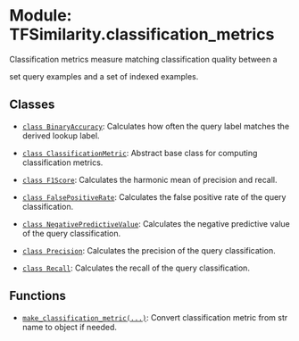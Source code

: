 # Module: TFSimilarity.classification_metrics





Classification metrics measure matching classification quality between a

set query examples and a set of indexed examples. 

## Classes

- [`class BinaryAccuracy`](../TFSimilarity/classification_metrics/BinaryAccuracy.md): Calculates how often the query label matches the derived lookup label.

- [`class ClassificationMetric`](../TFSimilarity/callbacks/ClassificationMetric.md): Abstract base class for computing classification metrics.

- [`class F1Score`](../TFSimilarity/classification_metrics/F1Score.md): Calculates the harmonic mean of precision and recall.

- [`class FalsePositiveRate`](../TFSimilarity/classification_metrics/FalsePositiveRate.md): Calculates the false positive rate of the query classification.

- [`class NegativePredictiveValue`](../TFSimilarity/classification_metrics/NegativePredictiveValue.md): Calculates the negative predictive value of the query classification.

- [`class Precision`](../TFSimilarity/classification_metrics/Precision.md): Calculates the precision of the query classification.

- [`class Recall`](../TFSimilarity/classification_metrics/Recall.md): Calculates the recall of the query classification.

## Functions

- [`make_classification_metric(...)`](../TFSimilarity/callbacks/make_classification_metric.md): Convert classification metric from str name to object if needed.

